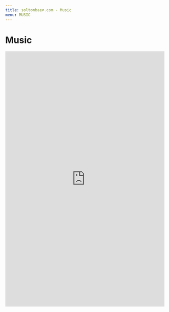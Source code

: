 ```yaml
---
title: soltonbaev.com - Music
menu: MUSIC
---
```


# Music

<iframe width="500" height="800" sandbox="allow-same-origin allow-scripts allow-popups allow-forms" scrolling="false" src="https://www.soundclick.com/artist/external/standalone_embed.cfm?bandID=160901&compact=true&showPlaylist=true" style="border:0px; max-width: 90vw; max-height: 80vh; margin:0 auto;"></iframe>
